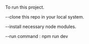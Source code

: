 To run this project.

  --clone this repo in your local system.
  
  --install necessary node modules.
  
  --run command : npm run dev
